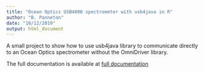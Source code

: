 ```yaml
---
title: "Ocean Optics USB4000 spectrometer with usb4java in R"
author: "B. Panneton"
date: "10/12/2019"
output: html_document
---
```


A small project to show how to use usb4java library to communicate directly to an Ocean Optics spectrometer without the OmniDriver library.

The full documentation is available at [full documentation](OO_USB4000_w_usb4java_in_R.html)
